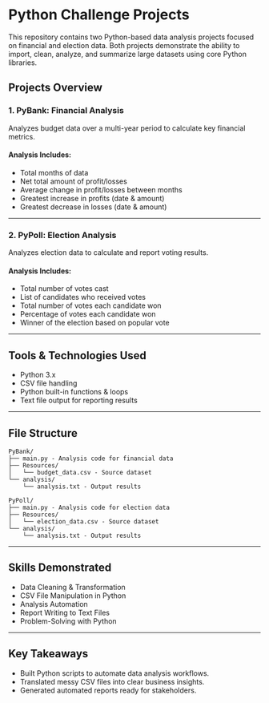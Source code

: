 # Python Challenge Projects

This repository contains two Python-based data analysis projects focused on financial and election data. Both projects demonstrate the ability to import, clean, analyze, and summarize large datasets using core Python libraries.

## Projects Overview

### 1. PyBank: Financial Analysis

Analyzes budget data over a multi-year period to calculate key financial metrics.

#### Analysis Includes:
- Total months of data
- Net total amount of profit/losses
- Average change in profit/losses between months
- Greatest increase in profits (date & amount)
- Greatest decrease in losses (date & amount)

---

### 2. PyPoll: Election Analysis

Analyzes election data to calculate and report voting results.

#### Analysis Includes:
- Total number of votes cast
- List of candidates who received votes
- Total number of votes each candidate won
- Percentage of votes each candidate won
- Winner of the election based on popular vote

---

## Tools & Technologies Used

- Python 3.x
- CSV file handling
- Python built-in functions & loops
- Text file output for reporting results

---

## File Structure

```text
PyBank/
├── main.py - Analysis code for financial data
├── Resources/
│   └── budget_data.csv - Source dataset
└── analysis/
    └── analysis.txt - Output results

PyPoll/
├── main.py - Analysis code for election data
├── Resources/
│   └── election_data.csv - Source dataset
└── analysis/
    └── analysis.txt - Output results
```

---

## Skills Demonstrated

- Data Cleaning & Transformation
- CSV File Manipulation in Python
- Analysis Automation
- Report Writing to Text Files
- Problem-Solving with Python

---

## Key Takeaways

- Built Python scripts to automate data analysis workflows.
- Translated messy CSV files into clear business insights.
- Generated automated reports ready for stakeholders.